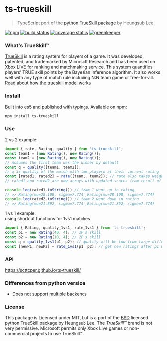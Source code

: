 # ts-trueskill
> TypeScript port of the [python TrueSkill package](https://github.com/sublee/trueskill) by Heungsub Lee.  

[![npm](https://img.shields.io/npm/v/ts-trueskill.svg?maxAge=3600)](https://www.npmjs.com/package/ts-trueskill)
[![build status](https://img.shields.io/travis/scttcper/ts-trueskill.svg)](https://travis-ci.org/scttcper/ts-trueskill)
[![coverage status](https://codecov.io/gh/scttcper/ts-trueskill/branch/master/graph/badge.svg)](https://codecov.io/gh/scttcper/ts-trueskill)
[![greenkeeper](https://badges.greenkeeper.io/scttcper/ts-trueskill.svg)](https://greenkeeper.io/)

### What's TrueSkill™
[TrueSkill](http://research.microsoft.com/en-us/projects/trueskill) is a rating system for players of a game. It was developed, patented, and trademarked by Microsoft Research and has been used on Xbox LIVE for ranking and matchmaking service. This system quantifies players’ TRUE skill points by the Bayesian inference algorithm. It also works well with any type of match rule including N:N team game or free-for-all.
Read about [how the trueskill model works](https://www.microsoft.com/en-us/research/project/trueskill-ranking-system/)

### Install
Built into es5 and published with typings. Available on [npm](https://www.npmjs.com/package/ts-trueskill):
```bash
npm install ts-trueskill
```

### Use  
2 vs 2 example:
```typescript
import { rate, Rating, quality } from 'ts-trueskill';
const team1 = [new Rating(), new Rating()];
const team2 = [new Rating(), new Rating()];
// Assumes the first team was the winner by default
const q = quality([team1, team2]);
// q is quality of the match with the players at their current rating
const [rated1, rated2] = rate([team1, team2]); // rate also takes weights of winners or draw
// rated1 and rated2 are now arrays with updated scores from result of match

console.log(rated1.toString()) // team 1 went up in rating
// >> Rating(mu=28.108, sigma=7.774),Rating(mu=28.108, sigma=7.774)
console.log(rated2.toString()) // team 2 went down in rating
// >> Rating(mu=21.892, sigma=7.774),Rating(mu=21.892, sigma=7.774)
```

1 vs 1 example:  
using shortcut functions for 1vs1 matches
```typescript
import { Rating, quality_1vs1, rate_1vs1 } from 'ts-trueskill';
const p1 = new Rating(40, 4); // 1P's skill
const p2 = new Rating(10, 4); // 2P's skill
const q = quality_1vs1(p1, p2); // quality will be low from large difference in scores
const [newP1, newP2] = rate_1vs1(p1, p2); // get new ratings after p1 wins
```

### API
https://scttcper.github.io/ts-trueskill/  

### Differences from python version
- Does not support multiple backends

### License
This package is Licensed under MIT, but is a port of the [BSD](http://en.wikipedia.org/wiki/BSD_licenses) licensed python TrueSkill package by Heungsub Lee. The _TrueSkill™_ brand is not very permissive. Microsoft permits only Xbox Live games or non-commercial projects to use TrueSkill™.
